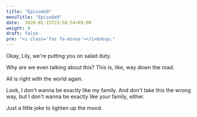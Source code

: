 ```yaml
---
title: "Episode9"
menuTitle: "Episode9"
date:  2020-01-15T23:58:54+09:00
weight: 9
draft: false
pre: "<i class='fas fa-minus'></i>&nbsp;"
---
```


Okay, Lily, we're putting you on salad duty.

Why are we even talking about this? This is, like, way down the road.

All is right with the world again.

Look, I don't wanna be exactly like my family.
And don't take this the wrong way, but I don't wanna be  exactly like your family, either.

Just a little joke to lighten up the mood.